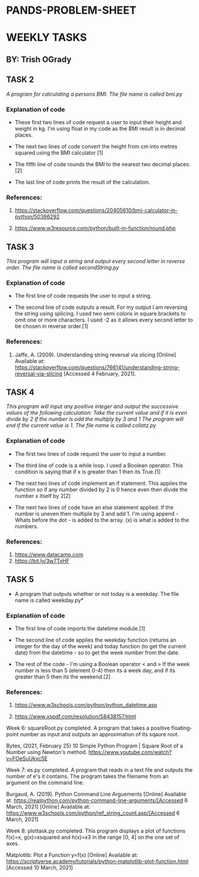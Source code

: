 # PANDS-PROBLEM-SHEET


# WEEKLY TASKS
## BY: Trish OGrady

## TASK 2

*A program for calculating a persons BMI. The file name is called bmi.py*

### Explanation of code

* These first two lines of code request a user to input their height and weight in kg. I'm using float in my code as the BMI result is in decimal places.

* The next two lines of code convert the height from cm into metres squared using the BMI calculator [1]

* The fifth line of code rounds the BMI to the nearest two decimal places.[2]

* The last line of code prints the result of the calculation.

### References:

1. https://stackoverflow.com/questions/20405610/bmi-calculator-in-python/50386292

2. https://www.w3resource.com/python/built-in-function/round.php


## TASK 3

*This program will input a string and output every second letter in reverse order. The file name is called secondString.py*

### Explanation of code

* The first line of code requests the user to input a string.

* The second line of code outputs a result. For my output I am reversing the string using splicing. 
  I used two semi colons in square brackets to omit one or more characters. 
  I used -2 as it allows every second letter to be chosen in reverse order.[1]

### References:

1. Jaffe, A. (2009). Understanding string reversal via slicing [Online] Available at: https://stackoverflow.com/questions/766141/understanding-string-reversal-via-slicing [Accessed 4 February, 2021].


## TASK 4

*This program will input any positive integer and output the successive values of the following calculation:
Take the current value and if it is even divide by 2 
If the number is odd the multiply by 3 and 1
The program will end if the current value is 1. The file name is called collatz.py*

### Explanation of code

* The first two lines of code request the user to input a number.

* The third line of code is a while loop. I used a Boolean operator. This condition is saying that if x is greater than 1 then its True.[1]

* The next two lines of code implement an if statement. This applies the function so if any number divided by 2 is 0 hence even then divide the number x itself by 2[2]

* The next two lines of code have an else statement applied.  If the number is uneven then multiple by 3 and add 1. I'm using append - Whats before the dot - is added to the array. (x) is what is added to the numbers.

### References:

1. https://www.datacamp.com  
2. https://bit.ly/3w7TxHF

## TASK 5

* A program that outputs whether or not today is a weekday. The file name is called weekday.py*

### Explanation of code

* The first line of code imports the datetime module.[1]

* The second line of code applies the weekday function (returns an integer for the day of the week) and today function (to get the current date) from the datetime - so to get the week number from the date.

* The rest of the code - I'm using a Boolean operator < and > If the week number is less than 5 (element 0-4) then its a week day, and if its greater than 5 then its the weekend.[2]


### References:

1. https://www.w3schools.com/python/python_datetime.asp

2. https://www.xspdf.com/resolution/58438157.html



Week 6: squareRoot.py completed. A program that takes a positive floating-point number as input and outputs an approximation of its sqaure root.

Bytes, (2021, February 25) 10 Simple Python Program | Square Root of a Number using Newton's method. https://www.youtube.com/watch?v=FOeSuUkxc5E 

Week 7: es.py completed. A program that reads in a text file and outputs the number of e's it contains. The program takes the filename from an argument on the command line.

Burgaud, A. (2019). Python Command Line Arguements [Online] Available at: https://realpython.com/python-command-line-arguments/[Accessed 6 March, 2021]
[Online] Available at: https://www.w3schools.com/python/ref_string_count.asp/[Accessed 6 March, 2021]

Week 8: plottask.py completed. This program displays a plot of functions f(x)=x, g(x)=xsquared and h(x)=x3 in the range [0, 4] on the one set of axes. 

Matplotlib: Plot a Function y=f(x) [Online] Available at: https://scriptverse.academy/tutorials/python-matplotlib-plot-function.html [Accessed 10 March, 2021]